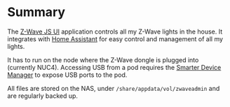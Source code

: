 # Summary
The [Z-Wave JS UI](https://github.com/zwave-js/zwave-js-ui) application controls all my Z-Wave lights in the house. It integrates with [Home Assistant](/manifests/home-automation/homeassist) for easy control and management of all my lights.

It has to run on the node where the Z-Wave dongle is plugged into (currently NUC4). Accessing USB from a pod requires the [Smarter Device Manager](/manifests/smarter-device-manager) to expose USB ports to the pod.

All files are stored on the NAS, under `/share/appdata/vol/zwaveadmin` and are regularly backed up.
